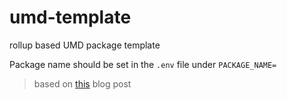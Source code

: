# umd-template

rollup based UMD package template

Package name should be set in the `.env` file under `PACKAGE_NAME=`

> based on [this](https://remarkablemark.org/blog/2019/07/12/rollup-commonjs-umd/) blog post
